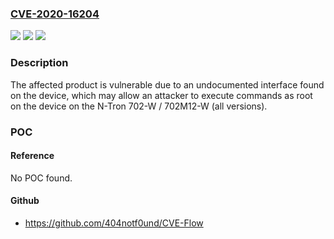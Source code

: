 ### [CVE-2020-16204](https://cve.mitre.org/cgi-bin/cvename.cgi?name=CVE-2020-16204)
![](https://img.shields.io/static/v1?label=Product&message=N-Tron%20702-W%20%2F%20702M12-W&color=blue)
![](https://img.shields.io/static/v1?label=Version&message=n%2Fa&color=blue)
![](https://img.shields.io/static/v1?label=Vulnerability&message=HIDDEN%20FUNCTIONALITY%20(BACKDOOR)%20CWE-912&color=brighgreen)

### Description

The affected product is vulnerable due to an undocumented interface found on the device, which may allow an attacker to execute commands as root on the device on the N-Tron 702-W / 702M12-W (all versions).

### POC

#### Reference
No POC found.

#### Github
- https://github.com/404notf0und/CVE-Flow

